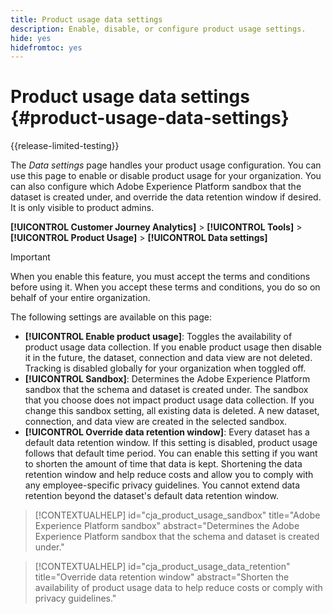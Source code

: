 ```yaml
---
title: Product usage data settings
description: Enable, disable, or configure product usage settings.
hide: yes
hidefromtoc: yes
---
```

# Product usage data settings {#product-usage-data-settings}

{{release-limited-testing}}

The _Data settings_ page handles your product usage configuration. You can use this page to enable or disable product usage for your organization. You can also configure which Adobe Experience Platform sandbox that the dataset is created under, and override the data retention window if desired. It is only visible to product admins.

**[!UICONTROL Customer Journey Analytics]** > **[!UICONTROL Tools]** > **[!UICONTROL Product Usage]** > **[!UICONTROL Data settings]**

>[!IMPORTANT]
>When you enable this feature, you must accept the terms and conditions before using it. When you accept these terms and conditions, you do so on behalf of your entire organization.

The following settings are available on this page:

* **[!UICONTROL Enable product usage]**: Toggles the availability of product usage data collection. If you enable product usage then disable it in the future, the dataset, connection and data view are not deleted. Tracking is disabled globally for your organization when toggled off.
* **[!UICONTROL Sandbox]**: Determines the Adobe Experience Platform sandbox that the schema and dataset is created under. The sandbox that you choose does not impact product usage data collection. If you change this sandbox setting, all existing data is deleted. A new dataset, connection, and data view are created in the selected sandbox.
* **[!UICONTROL Override data retention window]**: Every dataset has a default data retention window. If this setting is disabled, product usage follows that default time period. You can enable this setting if you want to shorten the amount of time that data is kept. Shortening the data retention window and help reduce costs and allow you to comply with any employee-specific privacy guidelines. You cannot extend data retention beyond the dataset's default data retention window. 

>[!CONTEXTUALHELP]
>id="cja_product_usage_sandbox"
>title="Adobe Experience Platform sandbox"
>abstract="Determines the Adobe Experience Platform sandbox that the schema and dataset is created under."

>[!CONTEXTUALHELP]
>id="cja_product_usage_data_retention"
>title="Override data retention window"
>abstract="Shorten the availability of product usage data to help reduce costs or comply with privacy guidelines."
